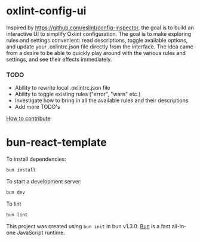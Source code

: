 # oxlint-config-ui

Inspired by https://github.com/eslint/config-inspector, the goal is to build an interactive UI to simplify Oxlint configuration. The goal is to make exploring rules and settings convenient: read descriptions, toggle available options, and update your .oxlintrc.json file directly from the interface.
The idea came from a desire to be able to quickly play around with the various rules and settings, and see their effects immediately.

### TODO
- Ability to rewrite local .oxlintrc.json file
- Ability to toggle existing rules ("error", "warn" etc.)
- Investigate how to bring in all the available rules and their descriptions
- Add more TODO's

[How to contribute](./CONTRIBUTE.md)

# bun-react-template

To install dependencies:

```bash
bun install
```

To start a development server:

```bash
bun dev
```

To lint

```bash
bun lint
```

This project was created using `bun init` in bun v1.3.0. [Bun](https://bun.com) is a fast all-in-one JavaScript runtime.

